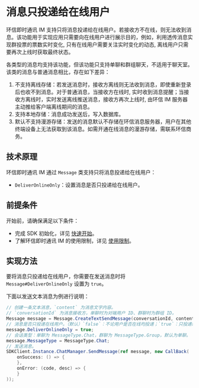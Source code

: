 # 消息只投递给在线用户

环信即时通讯 IM 支持只将消息投递给在线用户。若接收方不在线，则无法收到消息。该功能用于实现应用只需要向在线用户进行展示目的，例如，利用透传消息实现群投票的票数实时变化, 只有在线用户需要关注实时变化的动态, 离线用户只需要再次上线时获取最终状态。

各类型的消息均支持该功能，但该功能只支持单聊和群组聊天，不适用于聊天室。该类的消息与普通消息相比，存在如下差异：

1. 不支持离线存储：若发送消息时，接收方离线则无法收到消息，即使重新登录后也收不到消息。对于普通消息，当接收方在线时, 实时收到消息提醒；当接收方离线时，实时发送离线推送消息，接收方再次上线时, 由环信 IM 服务器主动推给客户端离线期间的消息。
2. 支持本地存储：消息成功发送后，写入数据库。
3. 默认不支持漫游存储：发送的消息默认不存储在环信消息服务器，用户在其他终端设备上无法获取到该消息。如需开通在线消息的漫游存储，需联系环信商务。

## 技术原理

环信即时通讯 IM 通过 `Message` 类支持只将消息投递给在线用户：

- `DeliverOnlineOnly`：设置消息是否只投递给在线用户。

## 前提条件

开始前，请确保满足以下条件：

- 完成 SDK 初始化，详见 [快速开始](quickstart.html)。
- 了解环信即时通讯 IM 的使用限制，详见 [使用限制](/product/limitation.html)。

## 实现方法

要将消息只投递给在线用户，你需要在发送消息时将 `Message#DeliverOnlineOnly` 设置为 `true`。

下面以发送文本消息为例进行说明：

```csharp
// 创建一条文本消息，`content` 为消息文字内容。
// `conversationId` 为消息接收方，单聊时为对端用户 ID、群聊时为群组 ID。
Message message = Message.CreateTextSendMessage(conversationId, content);
// 消息是否只投递在线用户。（默认）`false`：不论用户是否在线均投递；`true`：只投递给在线用户。若用户离线，消息不投递。
message.DeliverOnlineOnly = true;
// 会话类型：单聊为 MessageType.Chat，群聊为 MessageType.Group，默认为单聊。
message.MessageType = MessageType.Chat;
// 发送消息。
SDKClient.Instance.ChatManager.SendMessage(ref message, new CallBack(
    onSuccess: () => {
    },
    onError: (code, desc) => {
    }
));
```

